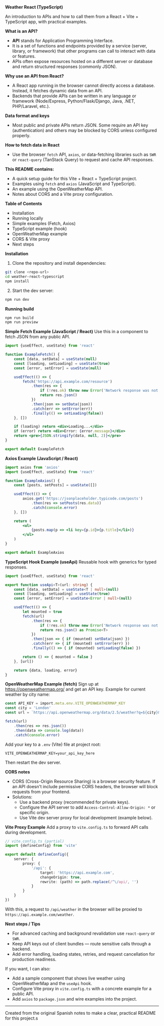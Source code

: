 **Weather React (TypeScript)**

An introduction to APIs and how to call them from a React + Vite + TypeScript app, with practical examples.

**What is an API?**
- **API** stands for Application Programming Interface.
- It is a set of functions and endpoints provided by a service (server, library, or framework) that other programs can call to interact with data or features.
- APIs often expose resources hosted on a different server or database and return structured responses (commonly JSON).

**Why use an API from React?**
- A React app running in the browser cannot directly access a database. Instead, it fetches dynamic data from an API.
- Backends that provide APIs can be written in any language or framework (Node/Express, Python/Flask/Django, Java, .NET, PHP/Laravel, etc.).

**Data format and keys**
- Most public and private APIs return JSON. Some require an API key (authentication) and others may be blocked by CORS unless configured properly.

**How to fetch data in React**
- Use the browser `fetch` API, `axios`, or data-fetching libraries such as `SWR` or `react-query` (TanStack Query) to request and cache API responses.

**This README contains:**
- A quick setup guide for this Vite + React + TypeScript project.
- Examples using `fetch` and `axios` (JavaScript and TypeScript).
- An example using the OpenWeatherMap API.
- Notes about CORS and a Vite proxy configuration.

**Table of Contents**
- Installation
- Running locally
- Simple examples (Fetch, Axios)
- TypeScript example (hook)
- OpenWeatherMap example
- CORS & Vite proxy
- Next steps

**Installation**
1. Clone the repository and install dependencies:

```bash
git clone <repo-url>
cd weather-react-typescript
npm install
```

2. Start the dev server:

```bash
npm run dev
```

**Running build**

```bash
npm run build
npm run preview
```

**Simple Fetch Example (JavaScript / React)**
Use this in a component to fetch JSON from any public API.

```jsx
import {useEffect, useState} from 'react'

function ExampleFetch() {
	const [data, setData] = useState(null)
	const [loading, setLoading] = useState(true)
	const [error, setError] = useState(null)

	useEffect(() => {
		fetch('https://api.example.com/resource')
			.then(res => {
				if (!res.ok) throw new Error('Network response was not ok')
				return res.json()
			})
			.then(json => setData(json))
			.catch(err => setError(err))
			.finally(() => setLoading(false))
	}, [])

	if (loading) return <div>Loading...</div>
	if (error) return <div>Error: {error.message}</div>
	return <pre>{JSON.stringify(data, null, 2)}</pre>
}

export default ExampleFetch
```

**Axios Example (JavaScript / React)**

```jsx
import axios from 'axios'
import {useEffect, useState} from 'react'

function ExampleAxios() {
	const [posts, setPosts] = useState([])

	useEffect(() => {
		axios.get('https://jsonplaceholder.typicode.com/posts')
			.then(res => setPosts(res.data))
			.catch(console.error)
	}, [])

	return (
		<ul>
			{posts.map(p => <li key={p.id}>{p.title}</li>)}
		</ul>
	)
}

export default ExampleAxios
```

**TypeScript Hook Example (useApi)**
Reusable hook with generics for typed responses.

```ts
import {useEffect, useState} from 'react'

export function useApi<T>(url: string) {
	const [data, setData] = useState<T | null>(null)
	const [loading, setLoading] = useState(true)
	const [error, setError] = useState<Error | null>(null)

	useEffect(() => {
		let mounted = true
		fetch(url)
			.then(res => {
				if (!res.ok) throw new Error('Network response was not ok')
				return res.json() as Promise<T>
			})
			.then(json => { if (mounted) setData(json) })
			.catch(err => { if (mounted) setError(err) })
			.finally(() => { if (mounted) setLoading(false) })

		return () => { mounted = false }
	}, [url])

	return {data, loading, error}
}
```

**OpenWeatherMap Example (fetch)**
Sign up at https://openweathermap.org/ and get an API key. Example for current weather by city name:

```ts
const API_KEY = import.meta.env.VITE_OPENWEATHERMAP_KEY
const city = 'London'
const url = `https://api.openweathermap.org/data/2.5/weather?q=${city}&appid=${API_KEY}&units=metric`

fetch(url)
	.then(res => res.json())
	.then(data => console.log(data))
	.catch(console.error)
```

Add your key to a `.env` (Vite) file at project root:

```
VITE_OPENWEATHERMAP_KEY=your_api_key_here
```

Then restart the dev server.

**CORS notes**
- CORS (Cross-Origin Resource Sharing) is a browser security feature. If an API doesn't include permissive CORS headers, the browser will block requests from your frontend.
- Solutions:
	- Use a backend proxy (recommended for private keys).
	- Configure the API server to add `Access-Control-Allow-Origin: *` or specific origin.
	- Use Vite dev server proxy for local development (example below).

**Vite Proxy Example**
Add a proxy to `vite.config.ts` to forward API calls during development.

```ts
// vite.config.ts (partial)
import {defineConfig} from 'vite'

export default defineConfig({
	server: {
		proxy: {
			'/api': {
				target: 'https://api.example.com',
				changeOrigin: true,
				rewrite: (path) => path.replace(/^\/api/, '')
			}
		}
	}
})
```

With this, a request to `/api/weather` in the browser will be proxied to `https://api.example.com/weather`.

**Next steps / Tips**
- For advanced caching and background revalidation use `react-query` or `SWR`.
- Keep API keys out of client bundles — route sensitive calls through a backend.
- Add error handling, loading states, retries, and request cancellation for production readiness.

If you want, I can also:
- Add a sample component that shows live weather using OpenWeatherMap and the `useApi` hook.
- Configure Vite proxy in `vite.config.ts` with a concrete example for a public API.
- Add `axios` to `package.json` and wire examples into the project.

---
Created from the original Spanish notes to make a clear, practical README for this project.s